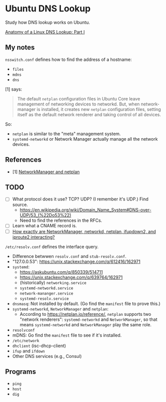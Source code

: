 # Ubuntu DNS Lookup

Study how DNS lookup works on Ubuntu.

[Anatomy of a Linux DNS Lookup: Part I](https://zwischenzugs.com/2018/06/08/anatomy-of-a-linux-dns-lookup-part-i/)

## My notes

`nsswitch.conf` defines how to find the address of a hostname:
- `files`
- `mdns`
- `dns`

[1] says:

> The default `netplan` configuration files in Ubuntu Core leave management of networking devices to networkd. But, when network-manager is installed, it creates new `netplan` configuration files, setting itself as the default network renderer and taking control of all devices.

So:
- `netplan` is similar to the "meta" management system.
- `systemd-networkd` or Network Manager actually manage all the network devices.

## References

- [1] [NetworkManager and netplan](https://ubuntu.com/core/docs/networkmanager/networkmanager-and-netplan)

## TODO

- [ ] What protocol does it use? TCP? UDP? (I remember it's UDP.) Find source.
  - https://en.wikipedia.org/wiki/Domain_Name_System#DNS-over-UDP/53_(%22Do53%22)
  - Need to find the references in the RFCs.
- [ ] Learn what a CNAME record is.
- [ ] [How exactly are NetworkManager, networkd, netplan, ifupdown2, and iproute2 interacting?](https://unix.stackexchange.com/q/475146/162971)

`/etc/resolv.conf` defines the interface query.
- Difference betwwen `resolv.conf` and `stub-resolv.conf`.
- "127.0.0.53": https://unix.stackexchange.com/q/612416/162971
- `systemd`:
  - https://askubuntu.com/q/850339/514711
  - https://unix.stackexchange.com/q/639764/162971
  - (historically) `networking.service`
  - `systemd-networkd.service`
  - `network-mananger.service`
  - `systemd-resolv.service`
- `dnsmasq`: Not installed by default. (Go find the `manifest` file to prove this.)
- `systemd-networkd`, `NetworkManager` and `netplan`:
  - According to https://netplan.io/reference/, `netplan` supports two "network renderers": `systemd-networkd` and `NetworkManager`, so that means `systemd-networkd` and `NetworkManager` play the same role.
- `resolvconf`
- mDNS: Go find the `manifest` file to see if it's installed.
- `/etc/network`
- `dhclient` (isc-dhcp-client)
- `ifup` and `ifdown`
- Other DNS services (e.g., Consul)

## Programs

- `ping`
- `host`
- `dig`

